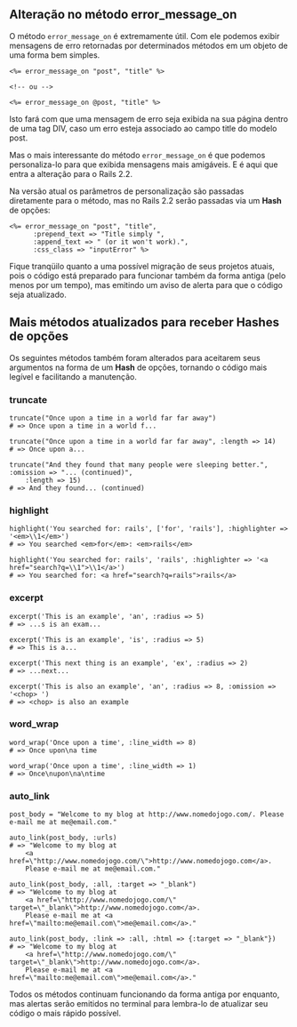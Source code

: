 ## Alteração no método error\_message\_on

O método `error_message_on` é extremamente útil. Com ele podemos exibir mensagens de erro retornadas por determinados métodos em um objeto de uma forma bem simples.

	<%= error_message_on "post", "title" %>

	<!-- ou -->

	<%= error_message_on @post, "title" %>

Isto fará com que uma mensagem de erro seja exibida na sua página dentro de uma tag DIV, caso um erro esteja associado ao campo title do modelo post.

Mas o mais interessante do método `error_message_on` é que podemos personaliza-lo para que exibida mensagens mais amigáveis. E é aqui que entra a alteração para o Rails 2.2.

Na versão atual os parâmetros de personalização são passadas diretamente para o método, mas no Rails 2.2 serão passadas via um **Hash** de opções:

	<%= error_message_on "post", "title",
	      :prepend_text => "Title simply ",
	      :append_text => " (or it won't work).",
	      :css_class => "inputError" %>

Fique tranqüilo quanto a uma possível migração de seus projetos atuais, pois o código está preparado para funcionar também da forma antiga (pelo menos por um tempo), mas emitindo um aviso de alerta para que o código seja atualizado.

## Mais métodos atualizados para receber Hashes de opções

Os seguintes métodos também foram alterados para aceitarem seus argumentos na forma de um **Hash** de opções, tornando o código mais legível e facilitando a manutenção.

### truncate

	truncate("Once upon a time in a world far far away")
	# => Once upon a time in a world f...

	truncate("Once upon a time in a world far far away", :length => 14)
	# => Once upon a...

	truncate("And they found that many people were sleeping better.", :omission => "... (continued)", 
		:length => 15)
	# => And they found... (continued)

### highlight

	highlight('You searched for: rails', ['for', 'rails'], :highlighter => '<em>\\1</em>')
	# => You searched <em>for</em>: <em>rails</em>

	highlight('You searched for: rails', 'rails', :highlighter => '<a href="search?q=\\1">\\1</a>')
	# => You searched for: <a href="search?q=rails">rails</a>

### excerpt

	excerpt('This is an example', 'an', :radius => 5)
	# => ...s is an exam...

	excerpt('This is an example', 'is', :radius => 5)
	# => This is a...

	excerpt('This next thing is an example', 'ex', :radius => 2)
	# => ...next...

	excerpt('This is also an example', 'an', :radius => 8, :omission => '<chop> ')
	# => <chop> is also an example

### word\_wrap

	word_wrap('Once upon a time', :line_width => 8)
	# => Once upon\na time

	word_wrap('Once upon a time', :line_width => 1)
	# => Once\nupon\na\ntime

### auto\_link

	post_body = "Welcome to my blog at http://www.nomedojogo.com/. Please e-mail me at me@email.com."

	auto_link(post_body, :urls)
	# => "Welcome to my blog at 
		<a href=\"http://www.nomedojogo.com/\">http://www.nomedojogo.com</a>. 
		Please e-mail me at me@email.com."

	auto_link(post_body, :all, :target => "_blank")
	# => "Welcome to my blog at 
		<a href=\"http://www.nomedojogo.com/\" target=\"_blank\">http://www.nomedojogo.com</a>. 
		Please e-mail me at <a href=\"mailto:me@email.com\">me@email.com</a>."

	auto_link(post_body, :link => :all, :html => {:target => "_blank"})
	# => "Welcome to my blog at 
		<a href=\"http://www.nomedojogo.com/\" target=\"_blank\">http://www.nomedojogo.com</a>. 
		Please e-mail me at <a href=\"mailto:me@email.com\">me@email.com</a>."

Todos os métodos continuam funcionando da forma antiga por enquanto, mas alertas serão emitidos no terminal para lembra-lo de atualizar seu código o mais rápido possível.
